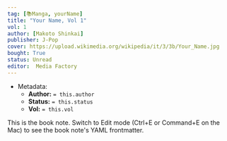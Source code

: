 ```yaml
---
tag: [📚Manga, yourName]
title: "Your Name, Vol 1"
vol: 1
author: [Makoto Shinkai]
publisher: J-Pop
cover: https://upload.wikimedia.org/wikipedia/it/3/3b/Your_Name.jpg
bought: True
status: Unread
editor:  Media Factory
---
```



- Metadata:
	- **Author:** `= this.author`
	- **Status:** `= this.status`
	- **Vol:** `= this.vol`

This is the book note. Switch to Edit mode (Ctrl+E or Command+E on the Mac) to see the book note's YAML frontmatter.